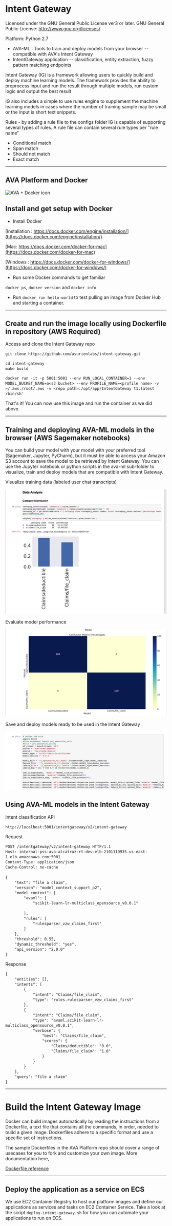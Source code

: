 
# Intent Gateway

Licensed under the GNU General Public License ver3 or later. GNU General Public License: http://www.gnu.org/licenses/

Platform: Python 2.7

* AVA-ML : Tools to train and deploy models from your browser -- compatible with AVA's Intent Gateway
* IntentGateway application -- classification, entity extraction, fuzzy pattern matching endpoints

Intent Gateway (IG) is a framework allowing users to quickly build and deploy machine learning models. The framework provides the ability to preprocess input and run the result through multiple models, run custom logic and output the best result

IG also includes a simple to use rules engine to supplement the machine learning models in cases where the number of training sample may be small or the input is short text snippets.

Rules - by adding a rule file to the configs folder IG is capable of supporting several types of rules. A rule file can contain several rule types per "rule name"
* Conditional match
* Span match
* Should not match
* Exact match

- - -


## AVA Platform and Docker

![AVA + Docker icon](../ops/base/avadocker.png)



## Install and get setup with Docker

* Install Docker

[Installation : https://docs.docker.com/engine/installation/](https://docs.docker.com/engine/installation/)

[Mac: https://docs.docker.com/docker-for-mac](https://docs.docker.com/docker-for-mac)

[Windows : https://docs.docker.com/docker-for-windows/](https://docs.docker.com/docker-for-windows/)

* Run some Docker commands to get familiar

``docker ps``, ``docker version`` and ``docker info``

* Run ```docker run hello-world``` to test pulling an image from Docker Hub and starting a container.

- - -


## Create and run the image locally using Dockerfile in repository (AWS Required)

Access and clone the Intent Gateway repo


```
git clone https://github.com/asurionlabs/intent-gateway.git
```

```
cd intent-gateway
make build
```

```
docker run -it -p 5001:5001 --env RUN_LOCAL_CONTAINER=1 --env MODEL_BUCKET_NAME=a<s3 bucket> --env PROFILE_NAME=<profile name> -v ~/.aws:/root/.aws -v <repo path>:/opt/app/IntentGateway t1:latest /bin/sh'
```



That's it! You can now use this image and run the container as we did above.


- - -  

## Training and deploying AVA-ML models in the browser (AWS Sagemaker notebooks)

You can build your model with your model with your preferred tool (Sagemaker, Jupyter, PyCharm), but it must be able to
access your Amazon S3 account to save the model to be retrieved by Intent Gateway. You can use the Jupyter notebook or
python scripts in the ava-ml sub-folder to visualize, train and deploy models that are compatible with Intent Gateway.


Visualize training data (labeled user chat transcripts)

![AVA-ML](./vizualize_user_transcripts.png)


Evaluate model performance

![AVA-ML](./model_performance.png)

Save and deploy models ready to be used in the Intent Gateway

![AVA-ML](./save_model.png)

## Using AVA-ML models in the Intent Gateway

Intent classification API

```
http://localhost:5001/intentgateway/v2/intent-gateway
```

Request

```
POST /intentgateway/v2/intent-gateway HTTP/1.1
Host: internal-pss-ava-alcatraz-rt-dev-elb-2101119935.us-east-1.elb.amazonaws.com:5001
Content-Type: application/json
Cache-Control: no-cache

{
    "text": "file a claim",
    "version": "model_context_support_p2",
    "model_context": {
        "avaml": [
            "scikit-learn-lr-multiclass_opensource_v0.0.1"

        ],
        "rules": [
            "rulesparser_vzw_claims_first"
        ]
    },
    "threshold": 0.55,
    "dynamic_threshold": "yes",
    "api_version": "2.0.0"
}
```

Response

```
{
    "entities": [],
    "intents": [
        {
            "intent": "Claims/file_claim",
            "type": "rules.rulesparser_vzw_claims_first"
        },
        {
            "intent": "Claims/file_claim",
            "type": "avaml.scikit-learn-lr-multiclass_opensource_v0.0.1",
            "verbose": {
                "best": "Claims/file_claim",
                "scores": {
                    "Claims/deductible": "0.0",
                    "Claims/file_claim": "1.0"
                }
            }
        }
    ],
    "query": "file a claim"
}
```


- - - 

# Build the Intent Gateway Image

Docker can build images automatically by reading the instructions from a Dockerfile, a text file that contains all the commands, in order, needed to build a given image. Dockerfiles adhere to a specific format and use a specific set of instructions.

The sample Dockerfiles in the AVA Platform repo should cover a range of usecases for you to fork and customize your own image. More documentation here,

[Dockerfile reference](https://docs.docker.com/engine/reference/builder/)



- - -  





## Deploy the application as a service on ECS


We use EC2 Container Registry to host our platform images and define our applications as services and tasks on EC2 Container Service. Take a look at the script ``deploy-intent-gateway.sh`` for how you can automate your applications to run on ECS.




